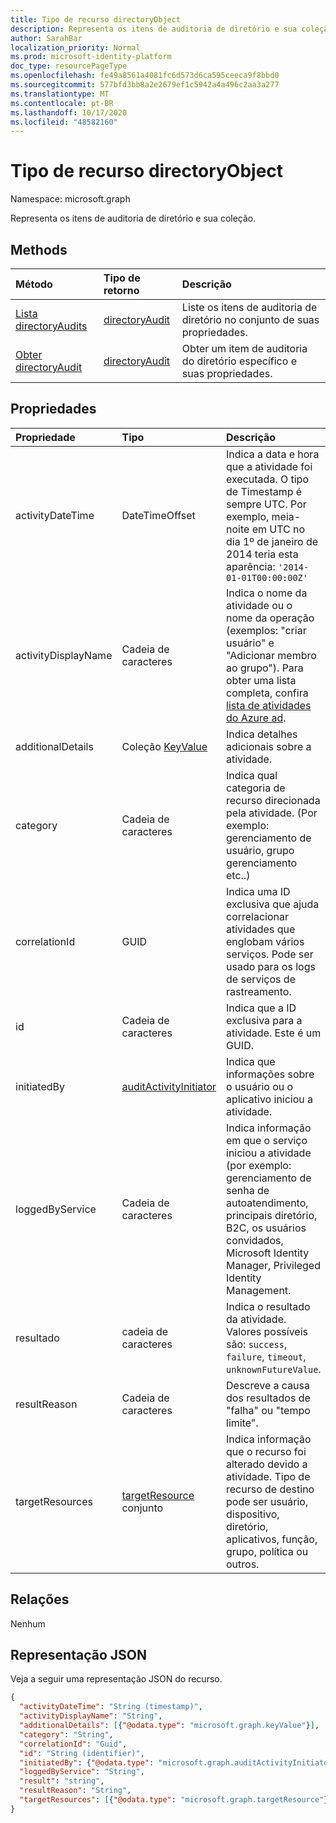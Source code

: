 ```yaml
---
title: Tipo de recurso directoryObject
description: Representa os itens de auditoria de diretório e sua coleção.
author: SarahBar
localization_priority: Normal
ms.prod: microsoft-identity-platform
doc_type: resourcePageType
ms.openlocfilehash: fe49a8561a4081fc6d573d6ca595ceeca9f8bbd0
ms.sourcegitcommit: 577bfd3bb8a2e2679ef1c5942a4a496c2aa3a277
ms.translationtype: MT
ms.contentlocale: pt-BR
ms.lasthandoff: 10/17/2020
ms.locfileid: "48582160"
---
```

# <a name="directoryaudit-resource-type"></a>Tipo de recurso directoryObject

Namespace: microsoft.graph

Representa os itens de auditoria de diretório e sua coleção.

## <a name="methods"></a>Methods

| Método           | Tipo de retorno    |Descrição|
|:---------------|:--------|:----------|
|[Lista directoryAudits](../api/directoryaudit-list.md) | [directoryAudit](directoryaudit.md) |Liste os itens de auditoria de diretório no conjunto de suas propriedades.|
|[Obter directoryAudit](../api/directoryaudit-get.md) | [directoryAudit](directoryaudit.md) |Obter um item de auditoria do diretório específico e suas propriedades.|

## <a name="properties"></a>Propriedades

| Propriedade            | Tipo                                                | Descrição                                                                                                                                                                                                                                                                        |
|:--------------------|:----------------------------------------------------|:-----------------------------------------------------------------------------------------------------------------------------------------------------------------------------------------------------------------------------------------------------------------------------------|
| activityDateTime    | DateTimeOffset                                      | Indica a data e hora que a atividade foi executada. O tipo de Timestamp é sempre UTC. Por exemplo, meia-noite em UTC no dia 1º de janeiro de 2014 teria esta aparência: `'2014-01-01T00:00:00Z'`                                                                                          |
| activityDisplayName | Cadeia de caracteres                                              | Indica o nome da atividade ou o nome da operação (exemplos: "criar usuário" e "Adicionar membro ao grupo"). Para obter uma lista completa, confira [lista de atividades do Azure ad](/azure/active-directory/active-directory-reporting-activity-audit-logs#azure-ad-audit-activity-list). |
| additionalDetails   | Coleção [KeyValue](keyvalue.md)                  | Indica detalhes adicionais sobre a atividade.                                                                                                                                                                                                                                      |
| category            | Cadeia de caracteres                                              | Indica qual categoria de recurso direcionada pela atividade. (Por exemplo: gerenciamento de usuário, grupo gerenciamento etc..)                                                                                                                                                          |
| correlationId       | GUID                                                | Indica uma ID exclusiva que ajuda correlacionar atividades que englobam vários serviços. Pode ser usado para os logs de serviços de rastreamento.                                                                                                                                                |
| id                  | Cadeia de caracteres                                              | Indica que a ID exclusiva para a atividade. Este é um GUID.                                                                                                                                                                                                                          |
| initiatedBy         | [auditActivityInitiator](auditactivityinitiator.md) | Indica que informações sobre o usuário ou o aplicativo iniciou a atividade.                                                                                                                                                                                                                |
| loggedByService     | Cadeia de caracteres                                              | Indica informação em que o serviço iniciou a atividade (por exemplo: gerenciamento de senha de autoatendimento, principais diretório, B2C, os usuários convidados, Microsoft Identity Manager, Privileged Identity Management.                                                                      |
| resultado              | cadeia de caracteres                                              | Indica o resultado da atividade. Valores possíveis são: `success`, `failure`, `timeout`, `unknownFutureValue`.                                                                                                                                                                   |
| resultReason        | Cadeia de caracteres                                              | Descreve a causa dos resultados de "falha" ou "tempo limite".                                                                                                                                                                                                                                 |
| targetResources     | [targetResource](targetresource.md) conjunto      | Indica informação que o recurso foi alterado devido a atividade. Tipo de recurso de destino pode ser usuário, dispositivo, diretório, aplicativos, função, grupo, política ou outros.                                                                                                                   |

## <a name="relationships"></a>Relações

Nenhum

## <a name="json-representation"></a>Representação JSON

Veja a seguir uma representação JSON do recurso.

<!-- {
  "blockType": "resource",
  "optionalProperties": [

  ],
  "@odata.type": "microsoft.graph.directoryAudit"
}-->

```json
{
  "activityDateTime": "String (timestamp)",
  "activityDisplayName": "String",
  "additionalDetails": [{"@odata.type": "microsoft.graph.keyValue"}],
  "category": "String",
  "correlationId": "Guid",
  "id": "String (identifier)",
  "initiatedBy": {"@odata.type": "microsoft.graph.auditActivityInitiator"},
  "loggedByService": "String",
  "result": "string",
  "resultReason": "String",
  "targetResources": [{"@odata.type": "microsoft.graph.targetResource"}]
}
```

<!-- uuid: 8fcb5dbc-d5aa-4681-8e31-b001d5168d79
2015-10-25 14:57:30 UTC -->
<!-- {
  "type": "#page.annotation",
  "description": "directoryAudit resource",
  "keywords": "",
  "section": "documentation",
  "tocPath": ""
}-->